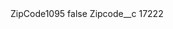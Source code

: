 <?xml version="1.0" encoding="UTF-8"?>
<CustomMetadata xmlns="http://soap.sforce.com/2006/04/metadata" xmlns:xsi="http://www.w3.org/2001/XMLSchema-instance" xmlns:xsd="http://www.w3.org/2001/XMLSchema">
    <label>ZipCode1095</label>
    <protected>false</protected>
    <values>
        <field>Zipcode__c</field>
        <value xsi:type="xsd:string">17222</value>
    </values>
</CustomMetadata>
